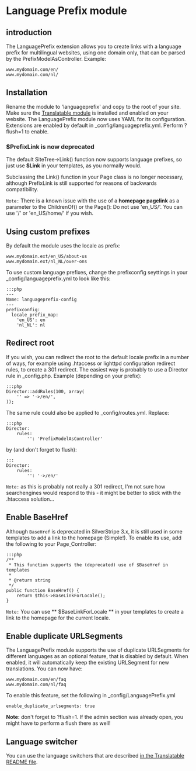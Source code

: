 # Language Prefix module #
## introduction #
The LanguagePrefix extension allows you to create links with a language prefix
for multilingual websites, using one domain only, that can be parsed by the 
PrefixModelAsController. Example:

	www.mydomain.com/en/
	www.mydomain.com/nl/
 

## Installation ##
Rename the module to 'languageprefix' and copy to the root of your site. Make sure the 
[Translatable module](https://github.com/silverstripe/silverstripe-translatable) is installed and enabled on your website. The LanguagePrefix module now uses YAML for its configuration. Extensions are enabled by default in _config/languageprefix.yml. Perform ?flush=1 to enable. 

### $PrefixLink is now deprecated ###

The default SiteTree->Link() function now supports language prefixes, so just use **$Link** in your templates, as you normally would.

Subclassing the Link() function in your Page class is no longer necessary, although PrefixLink is still supported for reasons of backwards compatibility.

`Note:` There is a known issue with the use of a **homepage pagelink** as a parameter to the ChildrenOf() or the Page(): Do not use 'en_US/'. You can use '/' or 'en_US/home/' if you wish.

## Using custom prefixes ##
By default the module uses the locale as prefix:

	www.mydomain.ext/en_US/about-us
	www.mydomain.ext/nl_NL/over-ons

To use custom language prefixes, change the prefixconfig seyttings in your _config/languageprefix.yml to look like this:

	:::php
	---
	Name: languageprefix-config
	---
	prefixconfig:
	  locale_prefix_map:
	    'en_US': en
	    'nl_NL': nl

## Redirect root ##
If you wish, you can redirect the root to the default locale prefix in a number of ways, for example using .htaccess or lighttpd configuration redirect rules, to create a 301 redirect. The easiest way is probably to use a Director rule in _config.php. Example (depending on your prefix): 

	:::php
	Director::addRules(100, array(
	    '' => '->/en/',
	));
 
 The same rule could also be applied to _config/routes.yml. Replace:
 
 	:::php
 	Director:
	    rules:
	        '': 'PrefixModelAsController'
 
 by (and don't forget to flush):
 
 	:::
 	Director:
	    rules:
	        '': '->/en/' 

`Note:` as this is probably not really a 301 redirect, I'm not sure how searchengines would respond to this - it might be better to stick with the .htaccess solution...	
 
## Enable BaseHref ##
Although `BaseHref` is deprecated in SilverStripe 3.x, it is still used in some templates to add a link to the homepage (Simple!). To enable its use, add the following to your Page_Controller:

	:::php
	/**
	 * This function supports the (deprecated) use of $BaseHref in templates
	 *
	 * @return string
	 */
	public function BaseHref() {
		return $this->BaseLinkForLocale();
	}

`Note:` You can use ** $BaseLinkForLocale ** in your templates to create a link to the homepage for the current locale.

## Enable duplicate URLSegments

The LanguagePrefix module supports the use of duplicate URLSegments for different languages as an optional feature, that is disabled by default. When enabled, it will automatically keep the existing URLSegment for new translations. You can now have:

	www.mydomain.com/en/faq
	www.mydomain.com/nl/faq

To enable this feature, set the following in _config/LanguagePrefix.yml

	enable_duplicate_urlsegments: true
	
**Note:** don't forget to ?flush=1. If the admin section was already open, you might have to perform a flush there as well!

## Language switcher

You can use the language switchers that are described [in the Translatable README file](https://github.com/silverstripe/silverstripe-translatable/blob/master/docs/en/index.md#switching-languages).